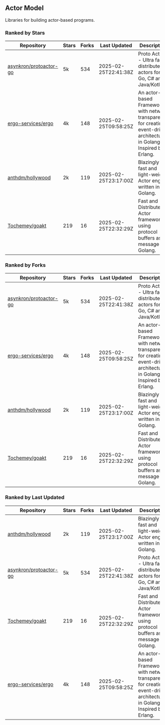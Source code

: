 ## Actor Model

Libraries for building actor-based programs.

### Ranked by Stars

| Repository | Stars | Forks | Last Updated | Description | 
|------------|-------|-------|--------------|-------------|
| [asynkron/protoactor-go](https://github.com/asynkron/protoactor-go) | 5k | 534 | 2025-02-25T22:41:38Z |  Proto Actor - Ultra fast distributed actors for Go, C# and Java/Kotlin. |
| [ergo-services/ergo](https://github.com/ergo-services/ergo) | 4k | 148 | 2025-02-25T09:58:25Z |  An actor-based Framework with network transparency for creating event-driven architecture in Golang. Inspired by Erlang. |
| [anthdm/hollywood](https://github.com/anthdm/hollywood) | 2k | 119 | 2025-02-25T23:17:00Z |  Blazingly fast and light-weight Actor engine written in Golang. |
| [Tochemey/goakt](https://github.com/Tochemey/goakt) | 219 | 16 | 2025-02-25T22:32:29Z |  Fast and Distributed Actor framework using protocol buffers as message for Golang. |

### Ranked by Forks

| Repository | Stars | Forks | Last Updated | Description | 
|------------|-------|-------|--------------|-------------|
| [asynkron/protoactor-go](https://github.com/asynkron/protoactor-go) | 5k | 534 | 2025-02-25T22:41:38Z |  Proto Actor - Ultra fast distributed actors for Go, C# and Java/Kotlin. |
| [ergo-services/ergo](https://github.com/ergo-services/ergo) | 4k | 148 | 2025-02-25T09:58:25Z |  An actor-based Framework with network transparency for creating event-driven architecture in Golang. Inspired by Erlang. |
| [anthdm/hollywood](https://github.com/anthdm/hollywood) | 2k | 119 | 2025-02-25T23:17:00Z |  Blazingly fast and light-weight Actor engine written in Golang. |
| [Tochemey/goakt](https://github.com/Tochemey/goakt) | 219 | 16 | 2025-02-25T22:32:29Z |  Fast and Distributed Actor framework using protocol buffers as message for Golang. |

### Ranked by Last Updated

| Repository | Stars | Forks | Last Updated | Description | 
|------------|-------|-------|--------------|-------------|
| [anthdm/hollywood](https://github.com/anthdm/hollywood) | 2k | 119 | 2025-02-25T23:17:00Z |  Blazingly fast and light-weight Actor engine written in Golang. |
| [asynkron/protoactor-go](https://github.com/asynkron/protoactor-go) | 5k | 534 | 2025-02-25T22:41:38Z |  Proto Actor - Ultra fast distributed actors for Go, C# and Java/Kotlin. |
| [Tochemey/goakt](https://github.com/Tochemey/goakt) | 219 | 16 | 2025-02-25T22:32:29Z |  Fast and Distributed Actor framework using protocol buffers as message for Golang. |
| [ergo-services/ergo](https://github.com/ergo-services/ergo) | 4k | 148 | 2025-02-25T09:58:25Z |  An actor-based Framework with network transparency for creating event-driven architecture in Golang. Inspired by Erlang. |

